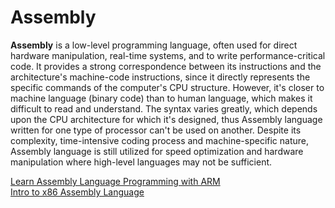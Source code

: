 # Assembly

**Assembly** is a low-level programming language, often used for direct hardware manipulation, real-time systems, and to write performance-critical code. It provides a strong correspondence between its instructions and the architecture's machine-code instructions, since it directly represents the specific commands of the computer's CPU structure. However, it's closer to machine language (binary code) than to human language, which makes it difficult to read and understand. The syntax varies greatly, which depends upon the CPU architecture for which it's designed, thus Assembly language written for one type of processor can't be used on another. Despite its complexity, time-intensive coding process and machine-specific nature, Assembly language is still utilized for speed optimization and hardware manipulation where high-level languages may not be sufficient.

<a href = "https://www.freecodecamp.org/news/learn-assembly-language-programming-with-arm/"> Learn Assembly Language Programming with ARM </a> <br>
<a href = "https://youtube.com/playlist?list=PLmxT2pVYo5LB5EzTPZGfFN0c2GDiSXgQe&si=wE_1uPmsWC2wfopP"> Intro to x86 Assembly Language </a>
